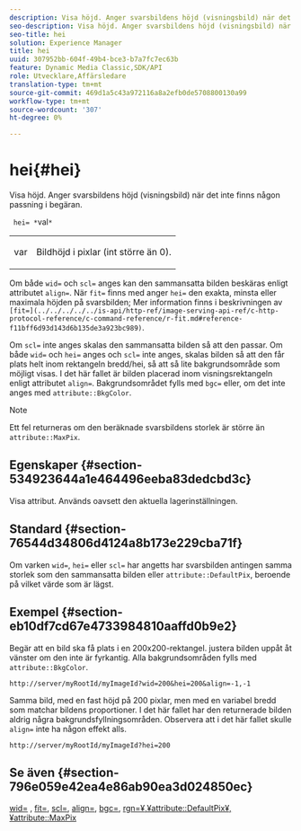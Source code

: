 ```yaml
---
description: Visa höjd. Anger svarsbildens höjd (visningsbild) när det inte finns någon passning i begäran.
seo-description: Visa höjd. Anger svarsbildens höjd (visningsbild) när det inte finns någon passning i begäran.
seo-title: hei
solution: Experience Manager
title: hei
uuid: 307952bb-604f-49b4-bce3-b7a7fc7ec63b
feature: Dynamic Media Classic,SDK/API
role: Utvecklare,Affärsledare
translation-type: tm+mt
source-git-commit: 469d1a5c43a972116a8a2efb0de5708800130a99
workflow-type: tm+mt
source-wordcount: '307'
ht-degree: 0%

---
```



# hei{#hei}

Visa höjd. Anger svarsbildens höjd (visningsbild) när det inte finns någon passning i begäran.

` hei= *`val`*`

<table id="simpletable_1A36827B6E6647888A4E6E868975D716"> 
 <tr class="strow"> 
  <td class="stentry"> <p> <span class="codeph"> <span class="varname"> var  </span> </span> </p> </td> 
  <td class="stentry"> <p>Bildhöjd i pixlar (int större än 0). </p> </td> 
 </tr> 
</table>

Om både `wid=` och `scl=` anges kan den sammansatta bilden beskäras enligt attributet `align=`. När `fit=` finns med anger `hei=` den exakta, minsta eller maximala höjden på svarsbilden; Mer information finns i beskrivningen av ` [fit=](../../../../../is-api/http-ref/image-serving-api-ref/c-http-protocol-reference/c-command-reference/r-fit.md#reference-f11bff6d93d143d6b135de3a923bc989)`.

Om `scl=` inte anges skalas den sammansatta bilden så att den passar. Om både `wid=` och `hei=` anges och `scl=` inte anges, skalas bilden så att den får plats helt inom rektangeln bredd/hei, så att så lite bakgrundsområde som möjligt visas. I det här fallet är bilden placerad inom visningsrektangeln enligt attributet `align=`. Bakgrundsområdet fylls med `bgc=` eller, om det inte anges med `attribute::BkgColor`.

>[!NOTE]
>
>Ett fel returneras om den beräknade svarsbildens storlek är större än `attribute::MaxPix`.

## Egenskaper {#section-534923644a1e464496eeba83dedcbd3c}

Visa attribut. Används oavsett den aktuella lagerinställningen.

## Standard {#section-76544d34806d4124a8b173e229cba71f}

Om varken `wid=`, `hei=` eller `scl=` har angetts har svarsbilden antingen samma storlek som den sammansatta bilden eller `attribute::DefaultPix`, beroende på vilket värde som är lägst.

## Exempel {#section-eb10df7cd67e4733984810aaffd0b9e2}

Begär att en bild ska få plats i en 200x200-rektangel. justera bilden uppåt åt vänster om den inte är fyrkantig. Alla bakgrundsområden fylls med `attribute::BkgColor`.

`http://server/myRootId/myImageId?wid=200&hei=200&align=-1,-1`

Samma bild, med en fast höjd på 200 pixlar, men med en variabel bredd som matchar bildens proportioner. I det här fallet har den returnerade bilden aldrig några bakgrundsfyllningsområden. Observera att i det här fallet skulle `align=` inte ha någon effekt alls.

`http://server/myRootId/myImageId?hei=200`

## Se även {#section-796e059e42ea4e86ab90ea3d024850ec}

[wid=](../../../../../is-api/http-ref/image-serving-api-ref/c-http-protocol-reference/c-command-reference/r-is-http-wid.md#reference-bfeadcb67bf4485f851eb21345527e47) ,  [fit=](../../../../../is-api/http-ref/image-serving-api-ref/c-http-protocol-reference/c-command-reference/r-fit.md#reference-f11bff6d93d143d6b135de3a923bc989),  [scl=](../../../../../is-api/http-ref/image-serving-api-ref/c-http-protocol-reference/c-command-reference/r-scl.md#reference-b2a74e493d0d407e98fe350551ba3fcc),  [align=](../../../../../is-api/http-ref/image-serving-api-ref/c-http-protocol-reference/c-command-reference/r-align.md#reference-b7d6b87c75124d78884f916dd6544bc7),  [bgc=](../../../../../is-api/http-ref/image-serving-api-ref/c-http-protocol-reference/c-command-reference/r-bgc.md#reference-53376175f617446fbe5c69120f834b88),  [ ](../../../../../is-api/http-ref/image-serving-api-ref/c-http-protocol-reference/c-command-reference/r-rgn.md#reference-daa9b80e0d8c4b1aa67d116b578d592f)  [ ](../../../../../is-api/image-catalog/image-serving-api-ref/c-image-catalog-reference/c-attributes-reference/r-defaultpix.md#reference-996b2c22b30f4fd9b970c84063306df1)  [rgn=¥,¥attribute::DefaultPix¥,¥attribute::MaxPix](../../../../../is-api/image-catalog/image-serving-api-ref/c-image-catalog-reference/c-attributes-reference/r-maxpix.md#reference-e167d396ac794079ba8b5e6eb16eeda5)
